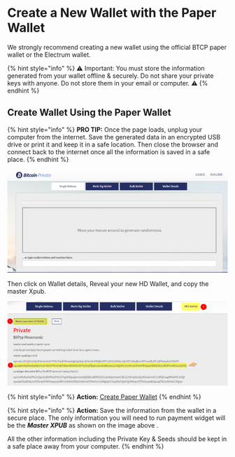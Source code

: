 # Create a New Wallet with the Paper Wallet

We strongly recommend creating a new wallet using the official BTCP paper wallet or the Electrum wallet.

{% hint style="info" %}
⚠️ Important: You must store the information generated from your wallet offline & securely. Do not share your private keys with anyone. Do not store them in your email or computer.  ⚠️
{% endhint %}

## **Create Wallet Using the Paper Wallet**

{% hint style="info" %}
**PRO TIP:** Once the page loads, unplug your computer from the internet. Save the generated data in an encrypted USB drive or print it and keep it in a safe location. Then close the browser and connect back to the internet once all the information is saved in a safe place. 
{% endhint %}

![](../.gitbook/assets/image%20%286%29.png)

Then click on Wallet details, Reveal your new HD Wallet, and copy the master Xpub.

![](../.gitbook/assets/image%20%2810%29.png)

{% hint style="info" %}
**Action:** [Create Paper Wallet](https://paperwallet.btcprivate.org/#)
{% endhint %}

{% hint style="info" %}
**Action:** Save the information from the wallet in a secure place. The only information you will need to run payment widget will be the _**Master XPUB**_ as shown on the image above .  
  
 All the other information including the Private Key & Seeds should be kept in a safe place away from your computer.
{% endhint %}



